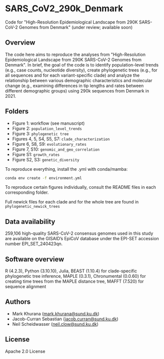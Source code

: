 # SARS_CoV2_290k_Denmark

Code for "High-Resolution Epidemiological Landscape from 290K SARS-CoV-2 Genomes from Denmark" (under review; available soon)

## Overview
The code here aims to reproduce the analyses from "High-Resolution Epidemiological Landscape from 290K SARS-CoV-2 Genomes from Denmark". In brief, the goal of the code is to identify population-level trends (e.g., case counts, nucleotide diversity), create phylogenetic trees (e.g., for all sequences and for each variant-specific clade) and analyze the relationship between various demographic characteristics and molecular change (e.g., examining differences in tip lengths and rates between different demographic groups) using 290k sequences from Denmark in 2021.

## Folders

* Figure 1: workflow (see manuscript)
* Figure 2: ```population_level_trends```
* Figure 3: ```phylogenetic tree```
* Figures 4, 5, S4, S5, S7: ```clade_characterization```
* Figure 6, S8, S9: ```evolutionary_rates```
* Figure 7, S10: ```genomic_and_geo_correlation```
* Figure S1: ```growth_rates```
* Figure S2, S3: ```genetic_diversity```

To reproduce everything, install the .yml with conda/mamba:

```bash
conda env create -f environment.yml
```

To reproduce certain figures individually, consult the README files in each corresponding folder.

Full newick files for each clade and for the whole tree are found in ```phylogenetic_newick_trees```

## Data availability
259,106 high-quality SARS-CoV-2 consensus genomes used in this study are available on the GISAID’s EpiCoV database under the EPI-SET accession number EPI_SET_240423qn.

## Software overview
R (4.2.3), Python (3.10.10), Julia, BEAST (1.10.4) for clade-specific phylogenetic tree inference, MAPLE (0.3.1), Chronumental (0.0.60) for creating time trees from the MAPLE distance tree, MAFFT (7.520) for sequence alignment

## Authors

* Mark Khurana (<mark.khurana@sund.ku.dk>)
* Jacob-Curran Sebastian (<jacob.curran@sund.ku.dk>)
* Neil Scheidwasser (<neil.clow@sund.ku.dk>)

## License
Apache 2.0 License
